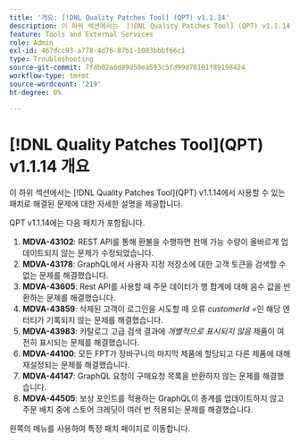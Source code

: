 ```yaml
---
title: '개요: [!DNL Quality Patches Tool] (QPT) v1.1.14'
description: 이 하위 섹션에서는  [!DNL Quality Patches Tool] (QPT) v1.1.14에서 사용할 수 있는 패치로 해결된 문제에 대한 자세한 설명을 제공합니다.
feature: Tools and External Services
role: Admin
exl-id: 467dcc93-a778-4d76-87b1-1083bbbf66c1
type: Troubleshooting
source-git-commit: 7fdb02a6d89d50ea593c5fd99d78101f89198424
workflow-type: tm+mt
source-wordcount: '219'
ht-degree: 0%

---
```


# [!DNL Quality Patches Tool]&#x200B;(QPT) v1.1.14 개요

이 하위 섹션에서는 [!DNL Quality Patches Tool]&#x200B;(QPT) v1.1.14에서 사용할 수 있는 패치로 해결된 문제에 대한 자세한 설명을 제공합니다.

QPT v1.1.14에는 다음 패치가 포함됩니다.

1. **MDVA-43102**: REST API를 통해 환불을 수행하면 판매 가능 수량이 올바르게 업데이트되지 않는 문제가 수정되었습니다.
1. **MDVA-43178**: GraphQL에서 사용자 지정 저장소에 대한 고객 토큰을 검색할 수 없는 문제를 해결했습니다.
1. **MDVA-43605**: Rest API를 사용할 때 주문 데이터가 행 합계에 대해 음수 값을 반환하는 문제를 해결했습니다.
1. **MDVA-43859**: 삭제된 고객이 로그인을 시도할 때 오류 *customerId =*&#x200B;인 해당 엔터티가 기록되지 않는 문제를 해결했습니다.
1. **MDVA-43983**: 카탈로그 고급 검색 결과에 *개별적으로 표시되지 않음* 제품이 여전히 표시되는 문제를 해결했습니다.
1. **MDVA-44100**: 모든 FPT가 장바구니의 마지막 제품에 할당되고 다른 제품에 대해 재설정되는 문제를 해결했습니다.
1. **MDVA-44147**: GraphQL 요청이 구매요청 목록을 반환하지 않는 문제를 해결했습니다.
1. **MDVA-44505**: 보상 포인트를 적용하는 GraphQL이 총계를 업데이트하지 않고 주문 배치 중에 스토어 크레딧이 여러 번 적용되는 문제를 해결했습니다.

왼쪽의 메뉴를 사용하여 특정 패치 페이지로 이동합니다.
